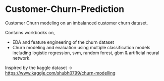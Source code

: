 # Customer-Churn-Prediction
Customer Churn modeling on an imbalanced customer churn dataset.

Contains workbooks on,
 - EDA and feature engineering of the churn dataset
 - Churn modeling and evaluation using multiple classification models including logistic regression, svm, random forest, gbm & artificial neural network.
 
Inspired by the kaggle dataset -> https://www.kaggle.com/shubh0799/churn-modelling
